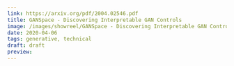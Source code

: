 ```yaml
---
link: https://arxiv.org/pdf/2004.02546.pdf
title: GANSpace - Discovering Interpretable GAN Controls
image: /images/showreel/GANSpace - Discovering Interpretable GAN Controls.jpg
date: 2020-04-06
tags: generative, technical
draft: draft
preview:
---
```



